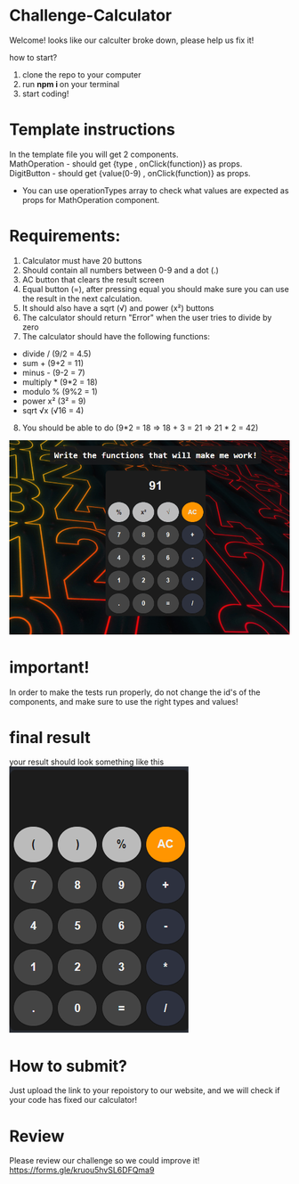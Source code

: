 # Challenge-Calculator

Welcome!
looks like our calculter broke down, please help us fix it!

how to start?

1. clone the repo to your computer
2. run <b> npm i </b> on your terminal
3. start coding!

# Template instructions
In the template file you will get 2 components. </br>
MathOperation - should get {type , onClick(function)} as props. </br>
DigitButton - should get {value(0-9) , onClick(function)} as props. </br>
* You can use operationTypes array to check what values are expected as props for MathOperation component.

# Requirements:

1. Calculator must have 20 buttons
2. Should contain all numbers between 0-9 and a dot (.)
3. AC button that clears the result screen
4. Equal button (=), after pressing equal you should make sure you can use the result in the next calculation.
5. It should also have a sqrt (√) and power (x²) buttons
6. The calculator should return "Error" when the user tries to divide by zero
7. The calculator should have the following functions: </br>
- divide / (9/2 = 4.5)
- sum + (9+2 = 11)
- minus - (9-2 = 7)
- multiply * (9*2 = 18)
- modulo % (9%2 = 1)
- power x² (3² = 9)
- sqrt √x (√16 = 4)
8. You should be able to do (9*2 = 18 => 18 + 3 = 21 => 21 * 2 = 42)

![operation](./readme-files/operations.gif?raw=true "operation")

# important!

In order to make the tests run properly, do not change the id's of the components, and make sure to use the right types and values!

# final result

your result should look something like this </br>
![calculator](./readme-files/calc-img.png?raw=true "calculator")

# How to submit?

Just upload the link to your repoistory to our website, and we will check if your code has fixed our calculator!

# Review

Please review our challenge so we could improve it!
https://forms.gle/kruou5hvSL6DFQma9
